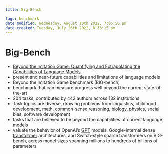 ```yaml
---
title: Big-Bench

tags: benchmark 
date modified: Wednesday, August 10th 2022, 7:05:56 pm
date created: Tuesday, July 26th 2022, 8:33:15 pm
---
```


# Big-Bench
- [Beyond the Imitation Game: Quantifying and Extrapolating the Capabilities of Language Models](https://arxiv.org/abs/2206.04615)
- present and near-future capabilities and limitations of language models
- Beyond the Imitation Game benchmark (BIG-bench)
- benchmark that can measure progress well beyond the current state-of-the-art
- 204 tasks, contributed by 442 authors across 132 institutions
- Task topics are diverse, drawing problems from linguistics, childhood development, math, common-sense reasoning, biology, physics, social bias, software development
- tasks that are believed to be beyond the capabilities of current language models
- valuate the behavior of OpenAI’s [GPT](GPT.md) models, Google-internal dense [transformer](Transformer.md) architectures, and Switch-style sparse transformers on BIG-bench, across model sizes spanning millions to hundreds of billions of parameters

